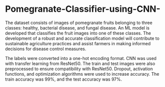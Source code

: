 # Pomegranate-Classifier-using-CNN-

The dataset consists of images of pomegranate fruits belonging to three classes: healthy, bacterial disease, and fungal disease. An ML model is developed that classifies the fruit images into one of these classes. The development of a robust and accurate classification model will contribute to sustainable agriculture practices and assist farmers in making informed decisions for disease control measures.

The labels were converted into a one-hot encoding format. CNN was used with transfer learning from ResNet50. The train and test images were also preprocessed to ensure compatibility with ResNet50. Dropout, activation functions, and optimization algorithms were used to increase accuracy. The train accuracy was 99%, and the test accuracy was 97%.
